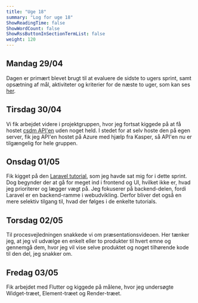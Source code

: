 ```yaml
---
title: "Uge 18"
summary: "Log for uge 18"
ShowReadingTime: false
ShowWordCount: false
ShowRssButtonInSectionTermList: false
weight: 120
---
```


## Mandag 29/04

Dagen er primært blevet brugt til at evaluere de sidste to ugers sprint, samt opsætning af mål, aktiviteter og kriterier for de næste to uger, som kan ses [her](/plan/uge-18-19).

## Tirsdag 30/04

Vi fik arbejdet videre i projektgruppen, hvor jeg fortsat kiggede på at få hostet [csdm API'en](https://github.com/OguzHooz/csdmAPI) uden noget held.
I stedet for at selv hoste den på egen server, fik jeg API'en hostet på Azure med hjælp fra Kasper, så API'en nu er tilgængelig for hele gruppen.

## Onsdag 01/05

Fik kigget på den [Laravel tutorial](https://www.youtube.com/watch?v=BdGvI3W0f9E), som jeg havde sat mig for i dette sprint.
Dog begynder der at gå for meget ind i frontend og UI, hvilket ikke er, hvad jeg prioriterer og lægger vægt på.
Jeg fokuserer på backend-delen, fordi Laravel er en backend-ramme i webudvikling.
Derfor bliver det også en mere selektiv tilgang til, hvad der følges i de enkelte tutorials.

## Torsdag 02/05

Til procesvejledningen snakkede vi om præsentationsvideoen.
Her tænker jeg, at jeg vil udvælge en enkelt eller to produkter til hvert emne og gennemgå dem,
hvor jeg vil vise selve produktet og noget tilhørende kode til den del, jeg snakker om.

## Fredag 03/05

Fik arbejdet med Flutter og kiggede på målene, hvor jeg undersøgte Widget-træet, Element-træet og Render-træet.